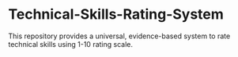 # Technical-Skills-Rating-System
This repository provides a universal, evidence-based system to rate technical skills using 1-10 rating scale.
